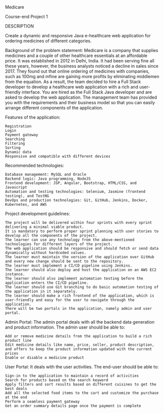 Medicare

Course-end Project 1

DESCRIPTION

Create a dynamic and responsive Java e-healthcare web application for ordering medicines of different categories.

Background of the problem statement:
Medicare is a company that supplies medicines and a couple of other healthcare essentials at an affordable price. It was established in 2012 in Delhi, India. It had been serving fine all these years, however, the business analysts noticed a decline in sales since 2017. They found out that online ordering of medicines with companies, such as 100mg and mfine are gaining more profits by eliminating middlemen from the equation. As a result, the team decided to hire a Full Stack developer to develop a healthcare web application with a rich and user-friendly interface.
You are hired as the Full Stack Java developer and are asked to develop the web application. The management team has provided you with the requirements and their business model so that you can easily arrange different components of the application.

Features of the application:

    Registration
    Login
    Payment gateway
    Searching
    Filtering
    Sorting
    Dynamic data
    Responsive and compatible with different devices

Recommended technologies:

    Database management: MySQL and Oracle
    Backend logic: Java programming, NodeJS
    Frontend development: JSP, Angular, Bootstrap, HTML/CSS, and Javascript
    Automation and testing technologies: Selenium, Jasmine (frontend testing), and TestNG
    DevOps and production technologies: Git, GitHub, Jenkins, Docker, Kubernetes, and AWS

Project development guidelines:

    The project will be delivered within four sprints with every sprint delivering a minimal viable product.
    It is mandatory to perform proper sprint planning with user stories to develop all the components of the project.
    The learner can use any technology from the above-mentioned technologies for different layers of the project.
    The web application should be responsive and should fetch or send data dynamically without hardcoded values.
    The learner must maintain the version of the application over GitHub and every new change should be sent to the repository.
    The learner must implement a CI/CD pipeline using Jenkins.
    The learner should also deploy and host the application on an AWS EC2 instance.
    The learner should also implement automation testing before the application enters the CI/CD pipeline.
    The learner should use Git branching to do basic automation testing of the application in it separately.
    The learner should make a rich frontend of the application, which is user-friendly and easy for the user to navigate through the application.
    There will be two portals in the application, namely admin and user portal.

Admin Portal:
The admin portal deals with all the backend data generation and product information. The admin user should be able to:

    Add or remove medicine details from the application to build a rich product line
    Edit medicine details like name, price, seller, product description, and offers to keep the product information updated with the current prices
    Enable or disable a medicine product



User Portal:
It deals with the user activities. The end-user should be able to:

    Sign-in to the application to maintain a record of activities
    Search for products based on the search keyword
    Apply filters and sort results based on different cuisines to get the best deals
    Add all the selected food items to the cart and customize the purchase at the end
    Perform a seamless payment gateway
    Get an order summary details page once the payment is complete

